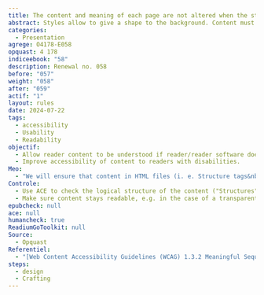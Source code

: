 ```yaml
---
title: The content and meaning of each page are not altered when the styles are disabled
abstract: Styles allow to give a shape to the background. Content must remain readable and understandable when this form cannot be seen or displayed.
categories:
  - Presentation
agrege: O4178-E058
opquast: 4 178
indiceebook: "58"
description: Renewal no. 058
before: "057"
weight: "058"
after: "059"
actif: "1"
layout: rules
date: 2024-07-22
tags:
  - accessibility
  - Usability
  - Readability
objectif:
  - Allow reader content to be understood if reader/reader software does not apply style sheets embedded in the digital book or if access mode is not visual.
  - Improve accessibility of content to readers with disabilities.
Meo:
  - "We will ensure that content in HTML files (i. e. Structure tags&nbsp;: h1, h2, p, and semantics&nbsp;: em, strong…), to present them in the same order and with the same sense with or without CSS formatting."
Controle:
  - Use ACE to check the logical structure of the content ("Structures" tab of the ACE report).
  - Make sure content stays readable, e.g. in the case of a transparent HTML image whose readability depends on the background color applied with the background-color property
epubcheck: null
ace: null
humancheck: true
ReadiumGoToolkit: null
Source:
  - Opquast
Referentiel:
  - "[Web Content Accessibility Guidelines (WCAG) 1.3.2 Meaningful Sequence (Level A)](https://www.w3.org/TR/WCAG22/#meaningful-sequence)"
steps:
  - design
  - Crafting
---
```

